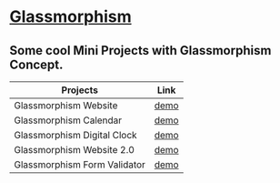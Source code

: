 # [Glassmorphism](https://astrogeek77.github.io/Glassmorphism/)
## Some cool Mini Projects with Glassmorphism Concept.


| Projects      | Link          | 
| ------------- |:-------------:|
|  Glassmorphism Website | [demo](https://astrogeek77.github.io/Glassmorphism/Glass_morphisim_website/) |
|  Glassmorphism Calendar | [demo](https://astrogeek77.github.io/Glassmorphism/Calender/) |
|  Glassmorphism Digital Clock | [demo](https://astrogeek77.github.io/Glassmorphism/Digital%20Clock/) |
|  Glassmorphism Website 2.0 | [demo](https://astrogeek77.github.io/Glassmorphism/Glass%20Website%202.0/) |
|  Glassmorphism Form Validator | [demo](https://astrogeek77.github.io/Glassmorphism/form-validator/) |
